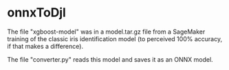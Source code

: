 # onnxToDjl

The file "xgboost-model" was in a model.tar.gz file from a SageMaker training of the classic iris identification model (to perceived 100% accuracy, if that makes a difference).

The file "converter.py" reads this model and saves it as an ONNX model.

